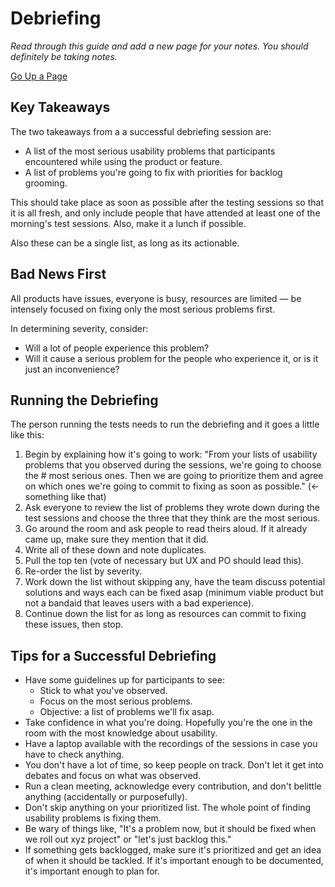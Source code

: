 # Debriefing
*Read through this guide and add a new page for your notes. You should definitely be taking notes.*

[Go Up a Page](../README.md)

## Key Takeaways
The two takeaways from a a successful debriefing session are:
* A list of the most serious usability problems that participants encountered while using the product or feature.
* A list of problems you're going to fix with priorities for backlog grooming.

This should take place as soon as possible after the testing sessions so that it is all fresh, and only include people that have attended at least one of the morning's test sessions. Also, make it a lunch if possible.

Also these can be a single list, as long as its actionable.

## Bad News First
All products have issues, everyone is busy, resources are limited — be intensely focused on fixing only the most serious problems first.

In determining severity, consider:
* Will a lot of people experience this problem?
* Will it cause a serious problem for the people who experience it, or is it just an inconvenience?

## Running the Debriefing
The person running the tests needs to run the debriefing and it goes a little like this:
1. Begin by explaining how it's going to work: "From your lists of usability problems that you observed during the sessions, we're going to choose the # most serious ones. Then we are going to prioritize them and agree on which ones we're going to commit to fixing as soon as possible." (← something like that)
2. Ask everyone to review the list of problems they wrote down during the test sessions and choose the three that they think are the most serious.
3. Go around the room and ask people to read theirs aloud. If it already came up, make sure they mention that it did.
4. Write all of these down and note duplicates.
5. Pull the top ten (vote of necessary but UX and PO should lead this).
6. Re-order the list by severity.
7. Work down the list without skipping any, have the team discuss potential solutions and ways each can be fixed asap (minimum viable product but not a bandaid that leaves users with a bad experience).
8. Continue down the list for as long as resources can commit to fixing these issues, then stop.

## Tips for a Successful Debriefing
* Have some guidelines up for participants to see:
    * Stick to what you've observed.
    * Focus on the most serious problems.
    * Objective: a list of problems we'll fix asap.
* Take confidence in what you're doing. Hopefully you're the one in the room with the most knowledge about usability.
* Have a laptop available with the recordings of the sessions in case you have to check anything.
* You don't have a lot of time, so keep people on track. Don't let it get into debates and focus on what was observed.
* Run a clean meeting, acknowledge every contribution, and don't belittle anything (accidentally or purposefully).
* Don't skip anything on your prioritized list. The whole point of finding usability problems is fixing them.
* Be wary of things like, "It's a problem now, but it should be fixed when we roll out xyz project" or "let's just backlog this."
* If something gets backlogged, make sure it's prioritized and get an idea of when it should be tackled. If it's important enough to be documented, it's important enough to plan for.

